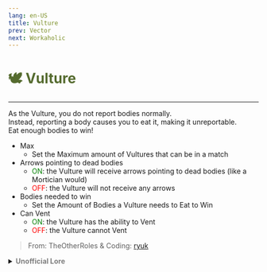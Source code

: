 ```yaml
---
lang: en-US
title: Vulture
prev: Vector
next: Workaholic
---
```


# <font color="#556b2f">🕊️ <b>Vulture</b></font> <Badge text="Chaos" type="tip" vertical="middle"/>
---

As the Vulture, you do not report bodies normally.<br>
Instead, reporting a body causes you to eat it, making it unreportable.<br>
Eat enough bodies to win!
* Max
  * Set the Maximum amount of Vultures that can be in a match
* Arrows pointing to dead bodies
  * <font color=green>ON</font>: the Vulture will receive arrows pointing to dead bodies (like a Mortician would)
  * <font color=red>OFF</font>: the Vulture will not receive any arrows
* Bodies needed to win
  * Set the Amount of Bodies a Vulture needs to Eat to Win
* Can Vent
  * <font color=green>ON</font>: the Vulture has the ability to Vent
  * <font color=red>OFF</font>: the Vulture cannot Vent

> From: TheOtherRoles & Coding: [ryuk](#) 

<details>
<summary><b><font color=gray>Unofficial Lore</font></b></summary>

Placeholder: This role is a ROLE OH EM GOSH
> Submitted by: Member
</details>